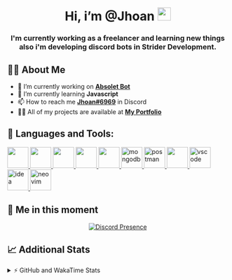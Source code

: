 <h1 align="center">Hi, i’m @Jhoan <img src="https://i.imgur.com/ILVRpZm.gif" width="30px"></h1>
<h3 align="center">I'm currently working as a freelancer and learning new things also i'm developing discord bots in Strider Development.</h3>

## 🙋‍♂️ About Me

- 🔭 I’m currently working on **[Absolet Bot](https://strider.cloud)**
- 🌱 I’m currently learning **Javascript**
- 📫 How to reach me **[Jhoan#6969](https://jhoan.monster/)** in Discord
- 👨‍💻 All of my projects are available at **[My Portfolio](https://jhoan.monster)**

## 🚀 Languages and Tools:
<p align="left"> 
    <a href="https://developer.mozilla.org/en-US/docs/Web/JavaScript" target="_blank"> <img src="https://img.icons8.com/color/48/000000/javascript.png" width="48" height="48"/> </a> 
    <a href="https://www.w3.org/html/" target="_blank"> <img src="https://img.icons8.com/color/48/000000/html-5.png" width="48" height="48"/> </a> 
    <a href="https://www.w3schools.com/css/" target="_blank"> <img src="https://img.icons8.com/color/48/000000/css3.png" width="48" height="48"/> </a> 
    <a href="https://getbootstrap.com" target="_blank"> <img src="https://img.icons8.com/color/48/000000/bootstrap.png" width="48" height="48"/> </a> 
    <a href="https://nodejs.org" target="_blank"> <img src="https://i.imgur.com/XX8lvL7.png" width="48" height="48"/> </a> 
    <a href="https://www.mongodb.com/" target="_blank"> <img src="https://i.imgur.com/nRtS3AN.png" alt="mongodb" width="48" height="48"/> </a> 
    <a href="https://postman.com" target="_blank"> <img src="https://www.vectorlogo.zone/logos/getpostman/getpostman-icon.svg" alt="postman" width="48" height="48"/> </a>   
    <a href="https://git-scm.com/" target="_blank"> <img src="https://img.icons8.com/color/48/000000/git.png" width="48" height="48"/> </a> 
    <a href="https://code.visualstudio.com" target="_blank" > <img src="https://upload.wikimedia.org/wikipedia/commons/thumb/9/9a/Visual_Studio_Code_1.35_icon.svg/2048px-Visual_Studio_Code_1.35_icon.svg.png" alt="vscode" width="48" height="48"> </a>
    <a href="https://www.jetbrains.com/es-es/idea/" target="_blank" > <img src="https://resources.jetbrains.com/storage/products/intellij-idea/img/meta/intellij-idea_logo_300x300.png" alt="idea" width="48" height="48"> </a>
    <a href="https://neovim.io" target="_blank"> <img src="https://icons.iconarchive.com/icons/papirus-team/papirus-apps/512/nvim-icon.png" alt="neovim" width="48" height="48"/> </a>
</p>
  
## 👤 Me in this moment
<p align="center">
    <a href="https://discord.com/users/852617426591154177" target="_blank" rel="nofollow">
        <img src="https://lanyard-profile-readme.vercel.app/api/852617426591154177?idleMessage=Probably%20coding%20Absolet..." alt="Discord Presence" align="center">
    </a>
</p>

## 📈 Additional Stats
<details>
    <summary>⚡ GitHub and WakaTime Stats</summary>
    <br/>

<!--START_SECTION:waka-->
![Code Time](http://img.shields.io/badge/Code%20Time-114%20hrs%2043%20mins-blue)

**🐱 My GitHub Data** 

> 🏆 409 Contributions in the Year 2022
 > 
> 📦 42.9 kB Used in GitHub's Storage 
 > 
> 💼 Opted to Hire
 > 
> 📜 4 Public Repositories 
 > 
> 🔑 12 Private Repositories  
 > 
**I'm a Night 🦉** 

```text
🌞 Morning    30 commits     █░░░░░░░░░░░░░░░░░░░░░░░░   7.19% 
🌆 Daytime    177 commits    ██████████░░░░░░░░░░░░░░░   42.45% 
🌃 Evening    176 commits    ██████████░░░░░░░░░░░░░░░   42.21% 
🌙 Night      34 commits     ██░░░░░░░░░░░░░░░░░░░░░░░   8.15%

```
📅 **I'm Most Productive on Saturday** 

```text
Monday       67 commits     ████░░░░░░░░░░░░░░░░░░░░░   16.07% 
Tuesday      47 commits     ██░░░░░░░░░░░░░░░░░░░░░░░   11.27% 
Wednesday    79 commits     ████░░░░░░░░░░░░░░░░░░░░░   18.94% 
Thursday     36 commits     ██░░░░░░░░░░░░░░░░░░░░░░░   8.63% 
Friday       18 commits     █░░░░░░░░░░░░░░░░░░░░░░░░   4.32% 
Saturday     109 commits    ██████░░░░░░░░░░░░░░░░░░░   26.14% 
Sunday       61 commits     ███░░░░░░░░░░░░░░░░░░░░░░   14.63%

```


📊 **This Week I Spent My Time On** 

```text
⌚︎ Time Zone: America/Bogota

💬 Programming Languages: 
JavaScript               22 hrs 44 mins      █████████████████░░░░░░░░   70.91% 
EJS                      4 hrs 58 mins       ████░░░░░░░░░░░░░░░░░░░░░   15.51% 
HTML                     1 hr 51 mins        █░░░░░░░░░░░░░░░░░░░░░░░░   5.8% 
JSON                     48 mins             ░░░░░░░░░░░░░░░░░░░░░░░░░   2.5% 
Text                     36 mins             ░░░░░░░░░░░░░░░░░░░░░░░░░   1.92%

🔥 Editors: 
VS Code                  32 hrs 1 min        █████████████████████████   99.87% 
Neovim                   2 mins              ░░░░░░░░░░░░░░░░░░░░░░░░░   0.13%

🐱‍💻 Projects: 
Fium Bot                 22 hrs 8 mins       █████████████████░░░░░░░░   69.09% 
Cloudly                  3 hrs 51 mins       ███░░░░░░░░░░░░░░░░░░░░░░   12.06% 
Shark System             2 hrs 38 mins       ██░░░░░░░░░░░░░░░░░░░░░░░   8.26% 
template                 1 hr 53 mins        █░░░░░░░░░░░░░░░░░░░░░░░░   5.88% 
omegleLocator            36 mins             ░░░░░░░░░░░░░░░░░░░░░░░░░   1.92%

💻 Operating System: 
Linux                    32 hrs 3 mins       █████████████████████████   100.0%

```

**I Mostly Code in JavaScript** 

```text
JavaScript               9 repos             ████████████████░░░░░░░░░   64.29% 
Java                     2 repos             ███░░░░░░░░░░░░░░░░░░░░░░   14.29% 
SCSS                     1 repo              █░░░░░░░░░░░░░░░░░░░░░░░░   7.14% 
TypeScript               1 repo              █░░░░░░░░░░░░░░░░░░░░░░░░   7.14% 
CSS                      1 repo              █░░░░░░░░░░░░░░░░░░░░░░░░   7.14%

```



 Last Updated on 24/05/2022 23:39:36 UTC
<!--END_SECTION:waka-->
</details>
